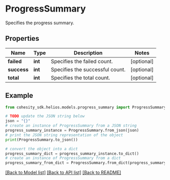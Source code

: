 # ProgressSummary

Specifies the progress summary.

## Properties

Name | Type | Description | Notes
------------ | ------------- | ------------- | -------------
**failed** | **int** | Specifies the failed count. | [optional] 
**success** | **int** | Specifies the successful count. | [optional] 
**total** | **int** | Specifies the total count. | [optional] 

## Example

```python
from cohesity_sdk.helios.models.progress_summary import ProgressSummary

# TODO update the JSON string below
json = "{}"
# create an instance of ProgressSummary from a JSON string
progress_summary_instance = ProgressSummary.from_json(json)
# print the JSON string representation of the object
print(ProgressSummary.to_json())

# convert the object into a dict
progress_summary_dict = progress_summary_instance.to_dict()
# create an instance of ProgressSummary from a dict
progress_summary_from_dict = ProgressSummary.from_dict(progress_summary_dict)
```
[[Back to Model list]](../README.md#documentation-for-models) [[Back to API list]](../README.md#documentation-for-api-endpoints) [[Back to README]](../README.md)


